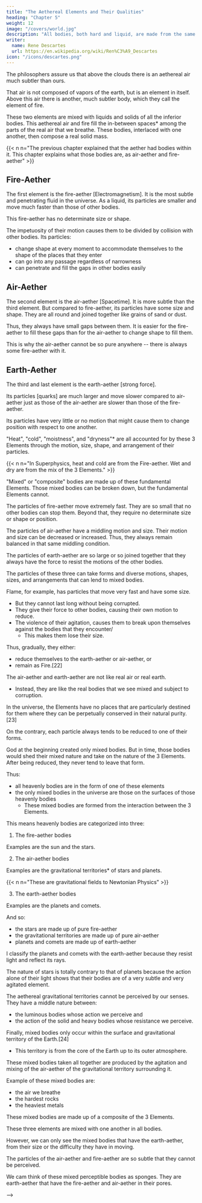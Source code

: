 ```yaml
---
title: "The Aethereal Elements and Their Qualities"
heading: "Chapter 5"
weight: 12
image: "/covers/world.jpg"
description: "All bodies, both hard and liquid, are made from the same matter"
writer:
  name: Rene Descartes
  url: https://en.wikipedia.org/wiki/Ren%C3%A9_Descartes
icon: "/icons/descartes.png"
---
```



The philosophers assure us that above the clouds there is an aethereal air much subtler than ours. 

That air is not composed of vapors of the earth, but is an element in itself. Above this air there is another, much subtler body, which they call the element of fire.


These two elements are mixed with liquids and solids of <!-- water and earth in the composition of --> all the inferior bodies. This aethereal air and fire fill the in-between spaces* among the parts of the real air that we breathe. These bodies, interlaced with one another, then compose a real solid mass.

{{< n n="The previous chapter explained that the aether had bodies within it. This chapter explains what those bodies are, as air-aether and fire-aether" >}}


<!-- But, in order better to make you understand my thought on this subject, and so that you will not think I want to force you to believe all the philosophers tell us about the elements, I should describe them to you in my fashion. -->


## Fire-Aether 

The first element is the fire-aether [Electromagnetism]. It is the most subtle and penetrating fluid in the universe. As a liquid, its particles are smaller and move much faster than those of other bodies. 

This fire-aether has no determinate size or shape. 

<!-- Or rather, in order not to be forced to admit any void in nature, I do not attribute to this first element parts having any. -->

The impetuosity of their motion causes them to be divided by collision with other bodies. Its particles:
- change shape at every moment to accommodate themselves to the shape of the places that they enter
- can go into any passage regardless of narrowness
- can penetrate and fill the gaps in other bodies easily

<!-- , nor an angle so small, among the parts of other bodies, where the parts of this element do not penetrate without any difficulty and which they do not fill exactly.[20] -->


## Air-Aether

The second element is the air-aether [Spacetime]. It is more subtle than the third element. But compared to fire-aether, its particles have some size and shape. They are all round and joined together like grains of sand or dust. 

Thus, they always have small gaps between them. It is easier for the fire-aether to fill these gaps than for the air-aether to change shape to fill them.

<!-- Thus, they cannot arrange themselves so well, nor so press against one another that there do not always remain around them many small intervals into which it is much easier for the first element to slide than for the parts of the second to change shape expressly in order to fill them.  -->

This is why the air-aether cannot be so pure anywhere -- there is always some fire-aether with it.


## Earth-Aether

The third and last element is the earth-aether [strong force]. 

Its particles [quarks] are much larger and move slower compared to air-aether just as those of the air-aether are slower than those of the fire-aether. 

<!-- It is one or more large masses, of which  -->

Its particles have very little or no motion that might cause them to change position with respect to one another.

"Heat", "cold", "moistness", and "dryness"* are all accounted for by these 3 Elements through the motion, size, shape, and arrangement of their particles. 

{{< n n="In Superphysics, heat and cold are from the Fire-aether. Wet and dry are from the mix of the 3 Elements." >}}


<!-- I do not use the qualities called  as do the philosophers. <!-- I shall say to you that these qualities appear to me to be themselves in need of explanation. --> 

<!-- not only these four qualities, but also all the others (indeed all the forms of inanimate bodies) can be explained without the need of supposing for that purpose any other thing in their matter than the .  -->

<!-- In consequence whereof I shall easily be able to make you understand why I do not accept any other elements than the three I have described.  -->

"Mixed" or "composite" bodies are made up of these fundamental Elements. Those mixed bodies can be broken down, but the fundamental Elements cannot. 

<!-- +The difference between them and the other bodies that the philosophers call  consists in the forms of these mixed bodies always containing in themselves some qualities that are contrary and that counteract one another, or at least do not tend to the conservation of one another, whereas the forms of the elements should be simple and not have any qualities that do not accord with one another so perfectly that each tends to the conservation of all the others. -->

The particles of fire-aether move extremely fast. They are so small that no other bodies can stop them. Beyond that, they require no determinate size or shape or position.

The particles of air-aether have a middling motion and size. Their motion and size can be decreased or increased. Thus, they always remain balanced in that same middling condition. 

The particles of earth-aether are so large or so joined together that they always have the force to resist the motions of the other bodies.

The particles of these three can take forms and diverse motions, shapes, sizes, and arrangements that can lend to mixed bodies.

 <!-- I am sure you will find none that does not contain in itself qualities that tend to cause it to change and, in changing, to reduce to one of the forms of the elements.  -->

Flame, for example, has particles that move very fast and have some size.
- But they cannot last long without being corrupted. 
- They give <!-- For either the size of its parts, in giving them --> their force to other bodies, causing their own motion to reduce. 
- The violence of their agitation, causes them to break upon themselves against the bodies that they encounter/
  - This makes them lose their size. 

Thus, gradually, they either:
- reduce themselves to the earth-aether or air-aether, or
- remain as Fire.[22]

<!-- Thereby you can see the difference between this flame, or the fire common among us, and the element of fire I have described. You should know also that  -->

The air-aether and earth-aether are not like real air or real earth. 
- Instead, they are like the real bodies that we see mixed and subject to corruption.

In the universe, the Elements have no places that are particularly destined for them where they can be perpetually conserved in their natural purity.[23] 

On the contrary, each particle always tends to be reduced to one of their forms. 

<!-- Hence, even if  -->

God at the beginning created only mixed bodies. But in time, those bodies would shed their mixed nature and take on the nature of the 3 Elements. After being reduced, they never tend to leave that form.

Thus:
- all heavenly bodies are in the form of one of these elements
- the only mixed bodies in the universe are those on the surfaces of those heavenly bodies
  - These mixed bodies are formed from the interaction between the 3 Elements.

<!--  touch one another without acting against each other's surfaces and thus lending the matter there the diverse forms of these mixed bodies. -->


This means heavenly bodies are categorized into three:

1. The fire-aether bodies 

Examples are the sun and the stars.

2. The air-aether bodies 

Examples are the gravitational territories* of stars and planets.

{{< n n="These are gravitational fields to Newtonian Physics" >}}

3. The earth-aether bodies

Examples are the planets and comets.

And so:
- the stars are made up of pure fire-aether
- the gravitational territories are made up of pure air-aether
- planets and comets are made up of earth-aether

I classify the planets and comets with the earth-aether because they resist light and reflect its rays.

The nature of stars is totally contrary to that of planets because the action alone of their light shows that their bodies are of a very subtle and very agitated element.

The aethereal gravitational territories cannot be perceived by our senses. They have a middle nature between:
- the luminous bodies whose action we perceive and
- the action of the solid and heavy bodies whose resistance we perceive.

Finally, mixed bodies only occur within the surface and gravitational territory of the Earth.[24]
- This territory is from the core of the Earth up to its outer atmosphere.

These mixed bodies taken all together are produced by the agitation and mixing of the air-aether of the gravitational territory surrounding it.

<!-- but as a crust engendered on top of the earth -->

<!-- And, if we consider that the whole space that contains them (i.e. all that which stretches from the highest clouds to the deepest mines that the greed of man has ever dug out to draw metals from them) is extremely small in comparison with the earth and with the immense expanses of the heavens, we will easily be able to imagine to ourselves that  -->

Example of these mixed bodies are:
- the air we breathe
- the hardest rocks
- the heaviest metals

 These mixed bodies are made up of a composite of the 3 Elements. 

<!-- - The latter are parts of the element of air mixed with those of earth. 
- Consequently, they are also parts of the element of fire, because they are always found in the pores of the element of air. -->

These three elements are mixed with one another in all bodies. 

However, we can only see the mixed bodies that have the earth-aether, from their size or the difficulty they have in moving.

The particles of the air-aether and fire-aether are so subtle that they cannot be perceived.

We cam think of these mixed perceptible bodies as sponges. They are earth-aether that have the fire-aether and air-aether in their pores.  

 <!-- They have many small holes always full of air or water. <!--  one nonetheless does not think that these liquids enter into its composition --> -->

<!-- Many other things remain for me to explain here, and I would myself be happy to add here several arguments to make my opinions more plausible. In order, however, to make the length of this discourse less boring for you, I want to wrap part of it in the cloak of a fable, in the course of which I hope that the truth will not fail to appear sufficiently and that it will be no less agreeable to see than if I were to set it forth wholly naked.
 -->
